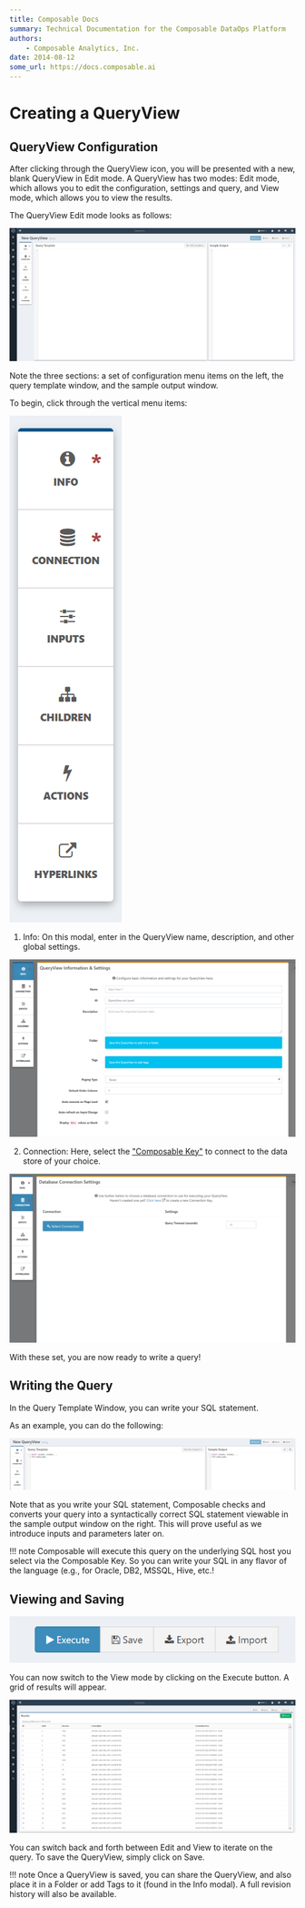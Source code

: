 ```yaml
---
title: Composable Docs
summary: Technical Documentation for the Composable DataOps Platform
authors:
    - Composable Analytics, Inc.
date: 2014-08-12
some_url: https://docs.composable.ai
---
```


# Creating a QueryView

## QueryView Configuration

After clicking through the QueryView icon, you will be presented with a new, blank QueryView in Edit mode. A QueryView has two modes: Edit mode, which allows you to edit the configuration, settings and query, and View mode, which allows you to view the results.

The QueryView Edit mode looks as follows:

![Composable New QueryView](img/04.02.Img_1.png)

Note the three sections: a set of configuration menu items on the left, the query template window, and the sample output window.

To begin, click through the vertical menu items:

![Composable QueryView Menu](img/04.02.Img_2.png)

1. Info: On this modal, enter in the QueryView name, description, and other global settings.

![Composable New QueryView](img/04.02.Img_3.png)

2. Connection: Here, select the ["Composable Key"](./09.Keys/01.Overview.md) to connect to the data store of your choice.

![Composable New QueryView](img/04.02.Img_4.png)

With these set, you are now ready to write a query!

## Writing the Query

In the Query Template Window, you can write your SQL statement.

As an example, you can do the following:

![Composable QueryView template](img/04.02.Img_5.png)

Note that as you write your SQL statement, Composable checks and converts your query into a syntactically correct SQL statement viewable in the sample output window on the right. This will prove useful as we introduce inputs and parameters later on.

!!! note
    Composable will execute this query on the underlying SQL host you select via the Composable Key. So you can write your SQL in any flavor of the language (e.g., for Oracle, DB2, MSSQL, Hive, etc.!

## Viewing and Saving

![Composable QueryView template](img/04.02.Img_6.png)

You can now switch to the View mode by clicking on the Execute button. A grid of results will appear.

![Composable QueryView View mode](img/04.02.Img_7.png)

You can switch back and forth between Edit and View to iterate on the query. To save the QueryView, simply click on Save.

!!! note
    Once a QueryView is saved, you can share the QueryView, and also place it in a Folder or add Tags to it (found in the Info modal). A full revision history will also be available.

